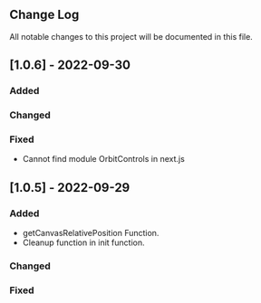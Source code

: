 ## Change Log

All notable changes to this project will be documented in this file.

## [1.0.6] - 2022-09-30

### Added

### Changed

### Fixed

- Cannot find module OrbitControls in next.js

## [1.0.5] - 2022-09-29

### Added

- getCanvasRelativePosition Function.
- Cleanup function in init function.

### Changed

### Fixed
